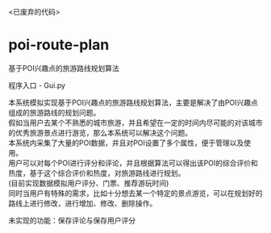 <已废弃的代码>
# poi-route-plan
基于POI兴趣点的旅游路线规划算法

程序入口 - Gui.py

本系统模拟实现基于POI兴趣点的旅游路线规划算法，主要是解决了由POI兴趣点组成的旅游路线的规划问题。 <br />
假如当用户去某个不熟悉的城市旅游，并且希望在一定的时间内尽可能的对该城市的优秀旅游景点进行游览，那么本系统可以解决这个问题。 <br />
本系统内采集了大量的POI数据，并且对POI设置了多个属性，便于管理以及使用。 <br />
用户可以对每个POI进行评分和评论，并且根据算法可以得出该POI的综合评价和热度，基于这个综合评价和热度，对旅游路线进行规划。 <br />
(目前实现数据模拟用户评分、门票、推荐游玩时间) <br />
同时当用户有特殊的需求，比如十分想去某一个特定的景点游览，可以在规划好的路线上进行修改，进行增加、修改、删除操作。 <br />

未实现的功能：保存评论与保存用户评分
